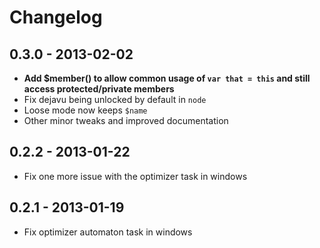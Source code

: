 # Changelog

## 0.3.0 - 2013-02-02
- __Add $member() to allow common usage of `var that = this` and still access protected/private members__
- Fix dejavu being unlocked by default in `node`
- Loose mode now keeps `$name`
- Other minor tweaks and improved documentation

## 0.2.2 - 2013-01-22

- Fix one more issue with the optimizer task in windows

## 0.2.1 - 2013-01-19

- Fix optimizer automaton task in windows